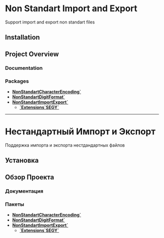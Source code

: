# Non Standart Import and Export
Support import and export non standart files

## Installation

## Project Overview

### Documentation

### Packages

- **[NonStandartCharacterEncoding`](./NonStandartCharacterEncoding/NonStandartCharacterEncoding.m)**
- **[NonStandartDigitFormat`](./NonStandartDigitFormat/NonStandartDigitFormat.m)**
- **[NonStandartImportExport`](./NonStandartDigitFormat/NonStandartImportExport.m)**
  - **[\`Extensions\`SEGY\`](./NonStandartImportExport/Extensions/SEGY.m)**

---

# Нестандартный Импорт и Экспорт
Поддержка импорта и экспорта нестдандартных файлов

## Установка

## Обзор Проекта

### Документация

### Пакеты

- **[NonStandartCharacterEncoding`](./NonStandartCharacterEncoding/NonStandartCharacterEncoding.m)**
- **[NonStandartDigitFormat`](./NonStandartDigitFormat/NonStandartDigitFormat.m)**
- **[NonStandartImportExport`](./NonStandartDigitFormat/NonStandartImportExport.m)**
  - **[\`Extensions\`SEGY\`](./NonStandartImportExport/Extensions/SEGY.m)**
